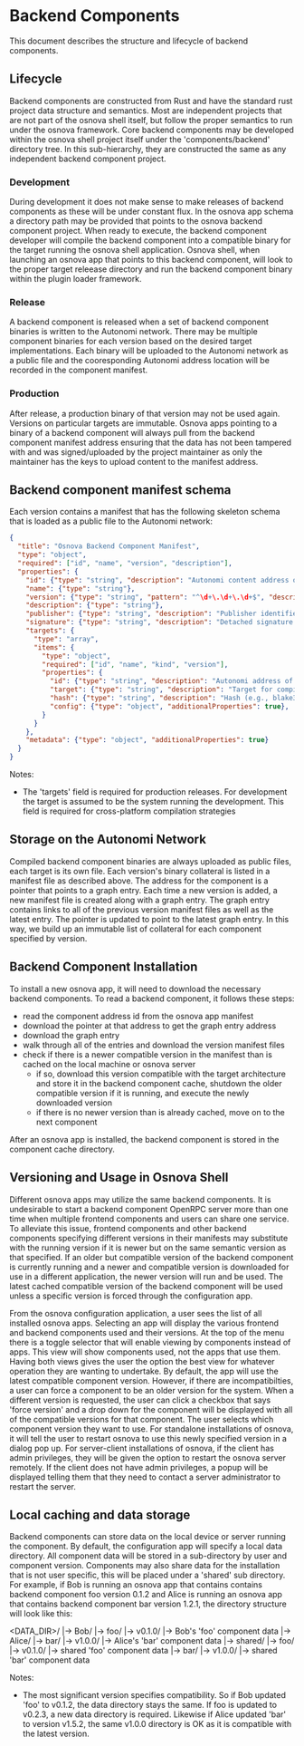 # Backend Components

This document describes the structure and lifecycle of backend components.

## Lifecycle

Backend components are constructed from Rust and have the standard rust project data structure and semantics.
Most are independent projects that are not part of the osnova shell itself, but follow the proper semantics to run under the osnova framework.
Core backend components may be developed within the osnova shell project itself under the 'components/backend' directory tree.
In this sub-hierarchy, they are constructed the same as any independent backend component project.

### Development

During development it does not make sense to make releases of backend components as these will be under constant flux.
In the osnova app schema a directory path may be provided that points to the osnova backend component project.
When ready to execute, the backend component developer will compile the backend component into a compatible binary for the target running the osnova shell application.
Osnova shell, when launching an osnova app that points to this backend component, will look to the proper target releease directory and run the backend component binary within the plugin loader framework.

### Release

A backend component is released when a set of backend component binaries is written to the Autonomi network.
There may be multiple component binaries for each version based on the desired target implementations.
Each binary will be uploaded to the Autonomi network as a public file and the cooresponding Autonomi address location will be recorded in the component manifest.

### Production

After release, a production binary of that version may not be used again.
Versions on particular targets are immutable.
Osnova apps pointing to a binary of a backend component will always pull from the backend component manifest address ensuring that the data has not been tampered with and was signed/uploaded by the project maintainer as only the maintainer has the keys to upload content to the manifest address.

## Backend component manifest schema

Each version contains a manifest that has the following skeleton schema that is loaded as a public file to the Autonomi network:

```json
{
  "title": "Osnova Backend Component Manifest",
  "type": "object",
  "required": ["id", "name", "version", "description"],
  "properties": {
    "id": {"type": "string", "description": "Autonomi content address of the manifest itself or a path on the local filesystem for development purposes"},
    "name": {"type": "string"},
    "version": {"type": "string", "pattern": "^\d+\.\d+\.\d+$", "description": "Semver; exact pinned version"},
    "description": {"type": "string"},
    "publisher": {"type": "string", "description": "Publisher identifier"},
    "signature": {"type": "string", "description": "Detached signature over canonical manifest"},
    "targets": {
      "type": "array",
      "items": {
        "type": "object",
        "required": ["id", "name", "kind", "version"],
        "properties": {
          "id": {"type": "string", "description": "Autonomi address of the backend component binary"},
          "target": {"type": "string", "description": "Target for compiled backend components following Rust's official target triple format (e.g., x86_64-unknown-linux-gnu)." },
          "hash": {"type": "string", "description": "Hash (e.g., blake3 base64) of the fetched artifact"},
          "config": {"type": "object", "additionalProperties": true},
        }
      }
    },
    "metadata": {"type": "object", "additionalProperties": true}
  }
}
```

Notes:
- The 'targets' field is required for production releases. For development the target is assumed to be the system running the development. This field is required for cross-platform compilation strategies

## Storage on the Autonomi Network

Compiled backend component binaries are always uploaded as public files, each target is its own file.
Each version's binary collateral is listed in a manifest file as described above.
The address for the component is a pointer that points to a graph entry.
Each time a new version is added, a new manifest file is created along with a graph entry.
The graph entry contains links to all of the previous version manifest files as well as the latest entry.
The pointer is updated to point to the latest graph entry.
In this way, we build up an immutable list of collateral for each component specified by version.

## Backend Component Installation

To install a new osnova app, it will need to download the necessary backend components. To read a backend component, it follows these steps:
- read the component address id from the osnova app manifest
- download the pointer at that address to get the graph entry address
- download the graph entry
- walk through all of the entries and download the version manifest files
- check if there is a newer compatible version in the manifest than is cached on the local machine or osnova server
  - if so, download this version compatible with the target architecture and store it in the backend component cache, shutdown the older compatible version if it is running, and execute the newly downloaded version
  - if there is no newer version than is already cached, move on to the next component
  
After an osnova app is installed, the backend component is stored in the component cache directory.

## Versioning and Usage in Osnova Shell

Different osnova apps may utilize the same backend components.
It is undesirable to start a backend component OpenRPC server more than one time when multiple frontend components and users can share one service.
To alleviate this issue, frontend components and other backend components specifying different versions in their manifests may substitute with the running version if it is newer but on the same semantic version as that specified.
If an older but compatible version of the backend component is currently running and a newer and compatible version is downloaded for use in a different application, the newer version will run and be used.
The latest cached compatible version of the backend component will be used unless a specific version is forced through the configuration app.

From the osnova configuration application, a user sees the list of all installed osnova apps.
Selecting an app will display the various frontend and backend components used and their versions.
At the top of the menu there is a toggle selector that will enable viewing by components instead of apps.
This view will show components used, not the apps that use them.
Having both views gives the user the option the best view for whatever operation they are wanting to undertake.
By default, the app will use the latest compatible component version.
However, if there are incompatibilties, a user can force a component to be an older version for the system.
When a different version is requested, the user can click a checkbox that says 'force version' and a drop down for the component will be displayed with all of the compatible versions for that component.
The user selects which component version they want to use.
For standalone installations of osnova, it will tell the user to restart osnova to use this newly specified version in a dialog pop up.
For server-client installations of osnova, if the client has admin privileges, they will be given the option to restart the osnova server remotely.
If the client does not have admin privileges, a popup will be displayed telling them that they need to contact a server administrator to restart the server.

## Local caching and data storage

Backend components can store data on the local device or server running the component.
By default, the configuration app will specify a local data directory.
All component data will be stored in a sub-directory by user and component version.
Components may also share data for the installation that is not user specific, this will be placed under a 'shared' sub directory.
For example, if Bob is running an osnova app that contains contains backend component foo version 0.1.2 and Alice is running an osnova app that contains backend component bar version 1.2.1, the directory structure will look like this:

<DATA_DIR>/
 |-> Bob/
   |-> foo/
       |-> v0.1.0/
           |-> Bob's 'foo' component data
 |-> Alice/
   |-> bar/
       |-> v1.0.0/
           |-> Alice's 'bar' component data
 |-> shared/
   |-> foo/
       |-> v0.1.0/
           |-> shared 'foo' component data
   |-> bar/
       |-> v1.0.0/
           |-> shared 'bar' component data

Notes:
- The most significant version specifies compatibility. So if Bob updated 'foo' to v0.1.2, the data directory stays the same. If foo is updated to v0.2.3, a new data directory is required. Likewise if Alice updated 'bar' to version v1.5.2, the same v1.0.0 directory is OK as it is compatible with the latest version.

